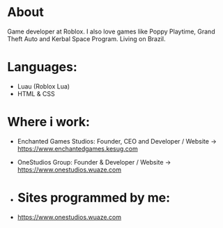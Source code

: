 # About
Game developer at Roblox. I also love games like Poppy Playtime, Grand Theft Auto and Kerbal Space Program. Living on Brazil.

# Languages:
- Luau (Roblox Lua)
- HTML & CSS

# Where i work:
- Enchanted Games Studios: Founder, CEO and Developer / Website -> https://www.enchantedgames.kesug.com
- OneStudios Group: Founder & Developer / Website -> https://www.onestudios.wuaze.com

- # Sites programmed by me:
- https://www.onestudios.wuaze.com
